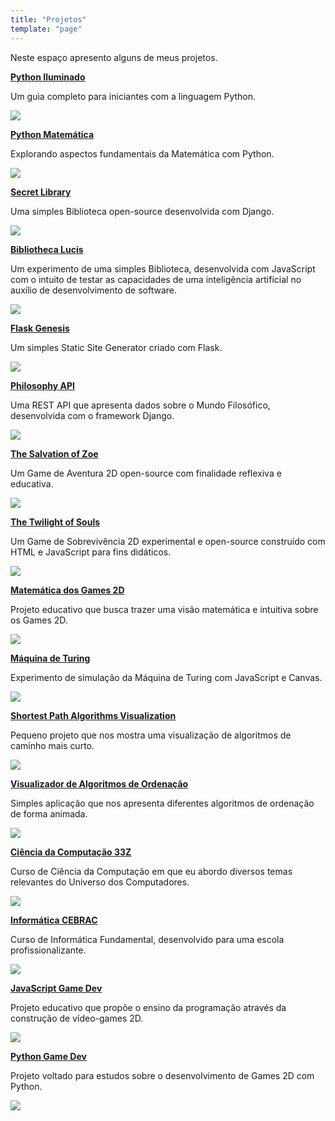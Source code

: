 ```yaml
---
title: "Projetos"
template: "page"
---
```


Neste espaço apresento alguns de meus projetos.

<b><a href="https://github.com/the-akira/Python-Iluminado">Python Iluminado</a></b>

Um guia completo para iniciantes com a linguagem Python.

<a href="https://github.com/the-akira/Python-Iluminado"><img src="https://raw.githubusercontent.com/the-akira/akirablog/master/static/projects/pythoniluminado.png" /></a>

<b><a href="https://github.com/the-akira/Python-Matematica">Python Matemática</a></b>

Explorando aspectos fundamentais da Matemática com Python.

<a href="https://github.com/the-akira/Python-Matematica"><img src="https://raw.githubusercontent.com/the-akira/akirablog/master/static/projects/pythonmatematica.png" /></a>

<b><a href="https://thesecretlibrary.pythonanywhere.com/">Secret Library</a></b>

Uma simples Biblioteca open-source desenvolvida com Django.

<a href="https://thesecretlibrary.pythonanywhere.com/"><img src="https://raw.githubusercontent.com/the-akira/akirablog/master/static/projects/secretlibrary.png" /></a>

<b><a href="https://bibliothecalucis.netlify.app/">Bibliotheca Lucis</a></b>

Um experimento de uma simples Biblioteca, desenvolvida com JavaScript com o intuito de testar as capacidades de uma inteligência artificial no auxílio de desenvolvimento de software.

<a href="https://bibliothecalucis.netlify.app/"><img src="https://raw.githubusercontent.com/the-akira/akirablog/master/static/projects/bibliothecalucis.png" /></a>

<b><a href="https://github.com/the-akira/Flask-Genesis">Flask Genesis</a></b>

Um simples Static Site Generator criado com Flask.

<a href="https://github.com/the-akira/Flask-Genesis"><img src="https://raw.githubusercontent.com/the-akira/akirablog/master/static/projects/flaskgenesis.png" /></a>

<b><a href="https://philosophyapi.pythonanywhere.com/">Philosophy API</a></b>

Uma REST API que apresenta dados sobre o Mundo Filosófico, desenvolvida com o framework Django.

<a href="https://philosophyapi.pythonanywhere.com/"><img src="https://raw.githubusercontent.com/the-akira/akirablog/master/static/projects/philosophyapi.png" /></a>

<b><a href="https://thesalvationofzoe.netlify.app/">The Salvation of Zoe</a></b>

Um Game de Aventura 2D open-source com finalidade reflexiva e educativa.

<a href="https://thesalvationofzoe.netlify.app/"><img src="https://raw.githubusercontent.com/the-akira/akirablog/master/static/projects/zoe.png" /></a>

<b><a href="https://thetwilightofsouls.netlify.app/">The Twilight of Souls</a></b>

Um Game de Sobrevivência 2D experimental e open-source construído com HTML e JavaScript para fins didáticos.

<a href="https://thetwilightofsouls.netlify.app/"><img src="https://raw.githubusercontent.com/the-akira/akirablog/master/static/projects/twilight.png" /></a>

<b><a href="https://2dgamemath.netlify.app/">Matemática dos Games 2D</a></b>

Projeto educativo que busca trazer uma visão matemática e intuitiva sobre os Games 2D.

<a href="https://2dgamemath.netlify.app/"><img src="https://raw.githubusercontent.com/the-akira/akirablog/master/static/projects/2dgamemath.png" /></a>

<b><a href="https://turingmachinesimulation.netlify.app/">Máquina de Turing</a></b>

Experimento de simulação da Máquina de Turing com JavaScript e Canvas.

<a href="https://turingmachinesimulation.netlify.app/"><img src="https://raw.githubusercontent.com/the-akira/akirablog/master/static/projects/turingmachine.png" /></a>

<b><a href="https://shortestpathalgorithms.netlify.app/">Shortest Path Algorithms Visualization</a></b>

Pequeno projeto que nos mostra uma visualização de algoritmos de caminho mais curto.

<a href="https://shortestpathalgorithms.netlify.app/"><img src="https://raw.githubusercontent.com/the-akira/akirablog/master/static/projects/shortestpathalgorithms.png" /></a>

<b><a href="https://sortingalgorithmsvisualization.netlify.app/">Visualizador de Algoritmos de Ordenação</a></b>

Simples aplicação que nos apresenta diferentes algoritmos de ordenação de forma animada.

<a href="https://sortingalgorithmsvisualization.netlify.app/"><img src="https://raw.githubusercontent.com/the-akira/akirablog/master/static/projects/sortingalgorithms.png" /></a>

<b><a href="https://cc33z.pythonanywhere.com/">Ciência da Computação 33Z</a></b>

Curso de Ciência da Computação em que eu abordo diversos temas relevantes do Universo dos Computadores.

<a href="https://cc33z.pythonanywhere.com/"><img src="https://raw.githubusercontent.com/the-akira/akirablog/master/static/projects/cc33z.png" /></a>

<b><a href="https://informaticacebrac.netlify.app/">Informática CEBRAC</a></b>

Curso de Informática Fundamental, desenvolvido para uma escola profissionalizante.

<a href="https://informaticacebrac.netlify.app/"><img src="https://raw.githubusercontent.com/the-akira/akirablog/master/static/projects/informatics.png" /></a>

<b><a href="https://javascriptgamedev.netlify.app/">JavaScript Game Dev</a></b>

Projeto educativo que propõe o ensino da programação através da construção de vídeo-games 2D.

<a href="https://javascriptgamedev.netlify.app/"><img src="https://raw.githubusercontent.com/the-akira/JavaScriptGameDev/master/Avatar.png" /></a>

<b><a href="https://github.com/the-akira/PyGameDev">Python Game Dev</a></b>

Projeto voltado para estudos sobre o desenvolvimento de Games 2D com Python.

<a href="https://github.com/the-akira/PyGameDev"><img src="https://raw.githubusercontent.com/the-akira/PyGameDev/master/Images/avatar.jpg" /></a>
